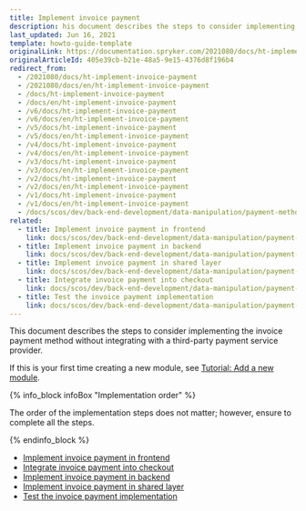```yaml
---
title: Implement invoice payment
description: his document describes the steps to consider implementing the invoice payment method without integrating with a third-party payment service provider.
last_updated: Jun 16, 2021
template: howto-guide-template
originalLink: https://documentation.spryker.com/2021080/docs/ht-implement-invoice-payment
originalArticleId: 405e39cb-b21e-48a5-9e15-4376d8f196b4
redirect_from:
  - /2021080/docs/ht-implement-invoice-payment
  - /2021080/docs/en/ht-implement-invoice-payment
  - /docs/ht-implement-invoice-payment
  - /docs/en/ht-implement-invoice-payment
  - /v6/docs/ht-implement-invoice-payment
  - /v6/docs/en/ht-implement-invoice-payment
  - /v5/docs/ht-implement-invoice-payment
  - /v5/docs/en/ht-implement-invoice-payment
  - /v4/docs/ht-implement-invoice-payment
  - /v4/docs/en/ht-implement-invoice-payment
  - /v3/docs/ht-implement-invoice-payment
  - /v3/docs/en/ht-implement-invoice-payment
  - /v2/docs/ht-implement-invoice-payment
  - /v2/docs/en/ht-implement-invoice-payment
  - /v1/docs/ht-implement-invoice-payment
  - /v1/docs/en/ht-implement-invoice-payment
  - /docs/scos/dev/back-end-development/data-manipulation/payment-methods/invoice/implementing-invoice-payment.html
related:
  - title: Implement invoice payment in frontend
    link: docs/scos/dev/back-end-development/data-manipulation/payment-methods/invoice/implement-invoice-payment-in-frontend.html
  - title: Implement invoice payment in backend
    link: docs/scos/dev/back-end-development/data-manipulation/payment-methods/invoice/implement-invoice-payment-in-backend.html
  - title: Implement invoice payment in shared layer
    link: docs/scos/dev/back-end-development/data-manipulation/payment-methods/invoice/implement-invoice-payment-in-shared-layer.html
  - title: Integrate invoice payment into checkout
    link: docs/scos/dev/back-end-development/data-manipulation/payment-methods/invoice/integrate-invoice-payment-into-checkout.html
  - title: Test the invoice payment implementation
    link: docs/scos/dev/back-end-development/data-manipulation/payment-methods/invoice/test-the-invoice-payment-implementation.html
---
```


This document describes the steps to consider implementing the invoice payment method without integrating with a third-party payment service provider.

If this is your first time creating a new module, see [Tutorial: Add a new module](//docs/scos/dev/back-end-development/extending-spryker/development-strategies/project-modules/add-a-new-module.html).

{% info_block infoBox "Implementation order" %}

The order of the implementation steps does not matter; however, ensure to complete all the steps.

{% endinfo_block %}

* [Implement invoice payment in frontend](/docs/scos/dev/back-end-development/data-manipulation/payment-methods/invoice/implement-invoice-payment-in-frontend.html)
* [Integrate invoice payment into checkout](/docs/scos/dev/back-end-development/data-manipulation/payment-methods/invoice/integrate-invoice-payment-into-checkout.html)
* [Implement invoice payment  in backend](/docs/scos/dev/back-end-development/data-manipulation/payment-methods/invoice/implement-invoice-payment-in-backend.html)
* [Implement invoice payment in shared layer](/docs/scos/dev/back-end-development/data-manipulation/payment-methods/invoice/implement-invoice-payment-in-frontend.html)
* [Test the invoice payment implementation](/docs/scos/dev/back-end-development/data-manipulation/payment-methods/invoice/test-the-invoice-payment-implementation.html)
